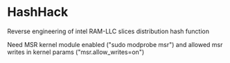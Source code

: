 # HashHack
Reverse engineering of intel RAM-LLC slices distribution hash function

Need MSR kernel module enabled ("sudo modprobe msr") and allowed msr writes in kernel params ("msr.allow_writes=on")
